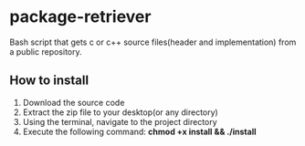 # package-retriever
Bash script that gets c or c++ source files(header and implementation) from a public repository.

## How to install

1. Download the source code
2. Extract the zip file to your desktop(or any directory)
3. Using the terminal, navigate to the project directory
4. Execute the following command: **chmod +x install && ./install**
